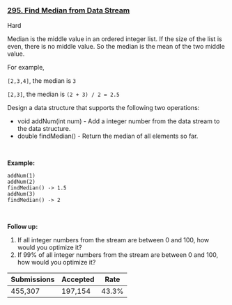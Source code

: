 ### [295. Find Median from Data Stream](https://leetcode.com/problems/find-median-from-data-stream/)

Hard

Median is the middle value in an ordered integer list. If the size of the list is even, there is no middle value. So the median is the mean of the two middle value.


For example,


`` [2,3,4] ``, the median is `` 3 ``

`` [2,3] ``, the median is `` (2 + 3) / 2 = 2.5 ``

Design a data structure that supports the following two operations:

*   void addNum(int num) - Add a integer number from the data stream to the data structure.
*   double findMedian() - Return the median of all elements so far.

 

__Example:__

```
addNum(1)
addNum(2)
findMedian() -> 1.5
addNum(3) 
findMedian() -> 2
```

 

__Follow up:__

1.   If all integer numbers from the stream are between 0 and 100, how would you optimize it?
2.   If 99% of all integer numbers from the stream are between 0 and 100, how would you optimize it?

| Submissions    | Accepted     | Rate   |
| -------------- | ------------ | ------ |
| 455,307 | 197,154 | 43.3% |